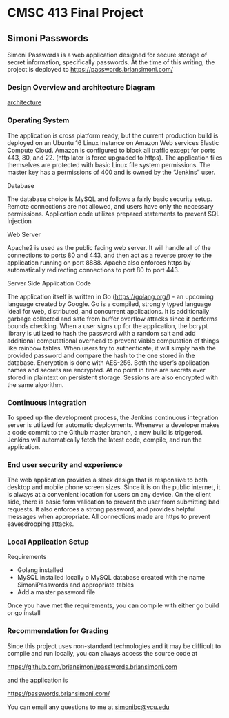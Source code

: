 # CMSC 413 Final Project

## Simoni Passwords

Simoni Passwords is a web application designed for secure storage of secret information, specifically passwords. At the time of this writing, the project is deployed to https://passwords.briansimoni.com/


### Design Overview and architecture Diagram

[architecture](https://github.com/briansimoni/passwords.briansimoni.com/blob/master/architecture.png)

### Operating System

The application is cross platform ready, but the current production build is deployed on an Ubuntu 16 Linux instance on Amazon Web services Elastic Compute Cloud. Amazon is configured to block all traffic except for ports 443, 80, and 22. (http later is force upgraded to https). The application files themselves are protected with basic Linux file system permissions. The master key has a permissions of 400 and is owned by the “Jenkins” user.

Database

The database choice is MySQL and follows a fairly basic security setup. Remote connections are not allowed, and users have only the necessary permissions. Application code utilizes prepared statements to prevent SQL Injection

Web Server

Apache2 is used as the public facing web server. It will handle all of the connections to ports 80 and 443, and then act as a reverse proxy to the application running on port 8888. Apache also enforces https by automatically redirecting connections to port 80 to port 443.

Server Side Application Code

The application itself is written in Go (https://golang.org/) - an upcoming language created by Google. Go is a compiled, strongly typed language ideal for web, distributed, and concurrent applications. It is additionally garbage collected and safe from buffer overflow attacks since it performs bounds checking. When a user signs up for the application, the bcrypt library is utilized to hash the password with a random salt and add additional computational overhead to prevent viable computation of things like rainbow tables. When users try to authenticate, it will simply hash the provided password and compare the hash to the one stored in the database.
Encryption is done with AES-256. Both the user’s application names and secrets are encrypted. At no point in time are secrets ever stored in plaintext on persistent storage. Sessions are also encrypted with the same algorithm.

### Continuous Integration

To speed up the development process, the Jenkins continuous integration server is utilized for automatic deployments. Whenever a developer makes a code commit to the Github master branch, a new build is triggered. Jenkins will automatically fetch the latest code, compile, and run the application.


### End user security and experience

The web application provides a sleek design that is responsive to both desktop and mobile phone screen sizes. Since it is on the public internet, it is always at a convenient location for users on any device. On the client side, there is basic form validation to prevent the user from submitting bad requests. It also enforces a strong password, and provides helpful messages when appropriate. All connections made are https to prevent eavesdropping attacks.



### Local Application Setup

Requirements
-	Golang installed
-	MySQL installed locally
o	MySQL database created with the name SimoniPasswords and appropriate tables
-	Add a master password file

Once you have met the requirements, you can compile with either go build or go install



### Recommendation for Grading

Since this project uses non-standard technologies and it may be difficult to compile and run locally, you can always access the source code at 

https://github.com/briansimoni/passwords.briansimoni.com

and the application is 

https://passwords.briansimoni.com/


You can email any questions to me at simonibc@vcu.edu

